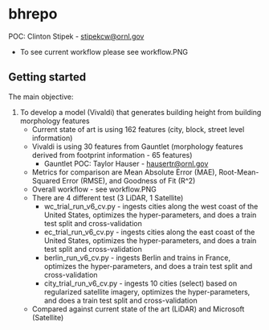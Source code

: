 # bhrepo
POC: Clinton Stipek - stipekcw@ornl.gov

- To see current workflow please see workflow.PNG

## Getting started

The main objective:

1. To develop a model (Vivaldi) that generates building height from building morphology features 
    - Current state of art is using 162 features (city, block, street level information)
    - Vivaldi is using 30 features from Gauntlet (morphology features derived from footprint information - 65 features)
        - Gauntlet POC: Taylor Hauser - hausertr@ornl.gov
    - Metrics for comparison are Mean Absolute Error (MAE), Root-Mean-Squared Error (RMSE), and Goodness of Fit (R^2)
    - Overall workflow - see workflow.PNG
    - There are 4 different test (3 LiDAR, 1 Satellite)
        - wc_trial_run_v6_cv.py - ingests cities along the west coast of the United States, optimizes the hyper-parameters, and does a train test split and cross-validation
        - ec_trial_run_v6_cv.py - ingests cities along the east coast of the United States, optimizes the hyper-parameters, and does a train test split and cross-validation
        - berlin_run_v6_cv.py - ingests Berlin and trains in France, optimizes the hyper-parameters, and does a train test split and cross-validation
        - city_trial_run_v6_cv.py - ingests 10 cities (select) based on regularized satellite imagery, optimizes the hyper-parameters, and does a train test split and cross-validation
    - Compared against current state of the art (LiDAR) and Microsoft (Satellite)

